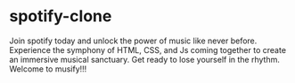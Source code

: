 # spotify-clone
Join spotify today and unlock the power of music like never before. Experience the symphony of HTML, CSS, and Js coming together to create an immersive musical sanctuary. Get ready to lose yourself in the rhythm. Welcome to musify!!!
